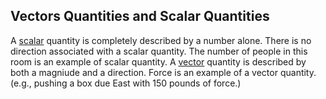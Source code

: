 ## Vectors Quantities and Scalar Quantities
A <u>scalar</u> quantity is completely described by a number alone. There is no direction associated with a scalar quantity.
The number of people in this room is an example of scalar quantity.
A <u>vector</u> quantity is described by both a magniude and a direction.
Force is an example of a vector quantity. (e.g., pushing a box due East with 150 pounds of force.)